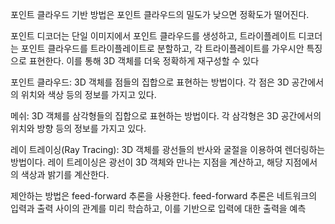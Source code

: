 포인트 클라우드 기반 방법은 포인트 클라우드의 밀도가 낮으면 정확도가 떨어진다.

포인트 디코더는 단일 이미지에서 포인트 클라우드를 생성하고, 트라이플레이트 디코더는 포인트 클라우드를 트라이플레이트로 분할하고, 각 트라이플레이트를 가우시안 특징으로 표현한다. 이를 통해 3D 객체를 더욱 정확하게 재구성할 수 있다

포인트 클라우드: 3D 객체를 점들의 집합으로 표현하는 방법이다. 각 점은 3D 공간에서의 위치와 색상 등의 정보를 가지고 있다.

메쉬: 3D 객체를 삼각형들의 집합으로 표현하는 방법이다. 각 삼각형은 3D 공간에서의 위치와 방향 등의 정보를 가지고 있다.

레이 트레이싱(Ray Tracing): 3D 객체를 광선들의 반사와 굴절을 이용하여 렌더링하는 방법이다. 레이 트레이싱은 광선이 3D 객체와 만나는 지점을 계산하고, 해당 지점에서의 색상과 밝기를 계산한다.

제안하는 방법은 feed-forward 추론을 사용한다. feed-forward 추론은 네트워크의 입력과 출력 사이의 관계를 미리 학습하고, 이를 기반으로 입력에 대한 출력을 예측
